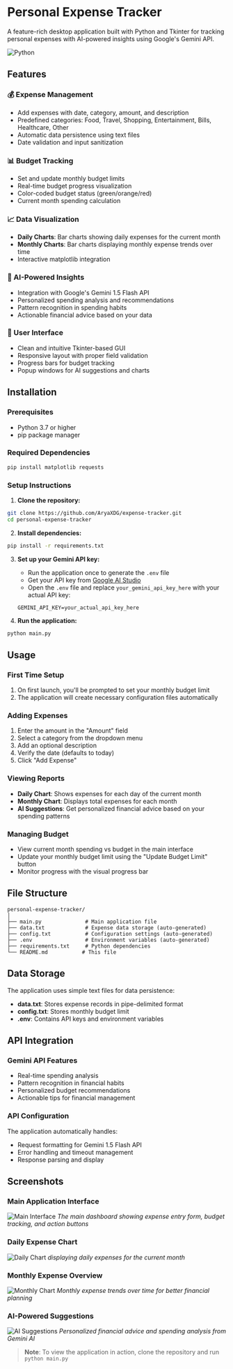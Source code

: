 # Personal Expense Tracker

A feature-rich desktop application built with Python and Tkinter for tracking personal expenses with AI-powered insights using Google's Gemini API.

![Python](https://img.shields.io/badge/python-v3.7+-blue.svg)

## Features

### 💰 Expense Management
- Add expenses with date, category, amount, and description
- Predefined categories: Food, Travel, Shopping, Entertainment, Bills, Healthcare, Other
- Automatic data persistence using text files
- Date validation and input sanitization

### 📊 Budget Tracking
- Set and update monthly budget limits
- Real-time budget progress visualization
- Color-coded budget status (green/orange/red)
- Current month spending calculation

### 📈 Data Visualization
- **Daily Charts**: Bar charts showing daily expenses for the current month
- **Monthly Charts**: Bar charts displaying monthly expense trends over time
- Interactive matplotlib integration

### 🤖 AI-Powered Insights
- Integration with Google's Gemini 1.5 Flash API
- Personalized spending analysis and recommendations
- Pattern recognition in spending habits
- Actionable financial advice based on your data

### 🎨 User Interface
- Clean and intuitive Tkinter-based GUI
- Responsive layout with proper field validation
- Progress bars for budget tracking
- Popup windows for AI suggestions and charts

## Installation

### Prerequisites
- Python 3.7 or higher
- pip package manager

### Required Dependencies
```bash
pip install matplotlib requests
```

### Setup Instructions

1. **Clone the repository:**
```bash
git clone https://github.com/AryaXDG/expense-tracker.git
cd personal-expense-tracker
```

2. **Install dependencies:**
```bash
pip install -r requirements.txt
```

3. **Set up your Gemini API key:**
   - Run the application once to generate the `.env` file
   - Get your API key from [Google AI Studio](https://makersuite.google.com/app/apikey)
   - Open the `.env` file and replace `your_gemini_api_key_here` with your actual API key:
   ```
   GEMINI_API_KEY=your_actual_api_key_here
   ```

4. **Run the application:**
```bash
python main.py
```

## Usage

### First Time Setup
1. On first launch, you'll be prompted to set your monthly budget limit
2. The application will create necessary configuration files automatically

### Adding Expenses
1. Enter the amount in the "Amount" field
2. Select a category from the dropdown menu
3. Add an optional description
4. Verify the date (defaults to today)
5. Click "Add Expense"

### Viewing Reports
- **Daily Chart**: Shows expenses for each day of the current month
- **Monthly Chart**: Displays total expenses for each month
- **AI Suggestions**: Get personalized financial advice based on your spending patterns

### Managing Budget
- View current month spending vs budget in the main interface
- Update your monthly budget limit using the "Update Budget Limit" button
- Monitor progress with the visual progress bar

## File Structure

```
personal-expense-tracker/
│
├── main.py              # Main application file
├── data.txt             # Expense data storage (auto-generated)
├── config.txt           # Configuration settings (auto-generated)
├── .env                 # Environment variables (auto-generated)
├── requirements.txt     # Python dependencies
└── README.md           # This file
```

## Data Storage

The application uses simple text files for data persistence:

- **data.txt**: Stores expense records in pipe-delimited format
- **config.txt**: Stores monthly budget limit
- **.env**: Contains API keys and environment variables

## API Integration

### Gemini API Features
- Real-time spending analysis
- Pattern recognition in financial habits
- Personalized budget recommendations
- Actionable tips for financial management

### API Configuration
The application automatically handles:
- Request formatting for Gemini 1.5 Flash API
- Error handling and timeout management
- Response parsing and display

## Screenshots

### Main Application Interface
![Main Interface](screenshots/main.png)
*The main dashboard showing expense entry form, budget tracking, and action buttons*


### Daily Expense Chart
![Daily Chart](screenshots/daily.png)
*displaying daily expenses for the current month*

### Monthly Expense Overview
![Monthly Chart](screenshots/monthly.png)
*Monthly expense trends over time for better financial planning*

### AI-Powered Suggestions
![AI Suggestions](screenshots/ai.png)
*Personalized financial advice and spending analysis from Gemini AI*

> **Note**: To view the application in action, clone the repository and run `python main.py`

